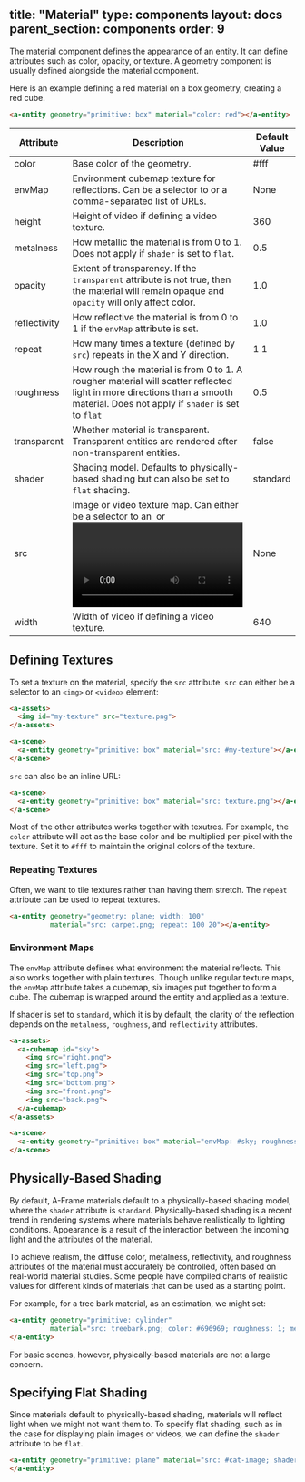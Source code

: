 title: "Material"
type: components
layout: docs
parent_section: components
order: 9
---

The material component defines the appearance of an entity. It can define
attributes such as color, opacity, or texture. A geometry component is usually
defined alongside the material component.

Here is an example defining a red material on a box geometry, creating a red
cube.

```html
<a-entity geometry="primitive: box" material="color: red"></a-entity>
```

| Attribute    | Description                                                                                                                                    | Default Value |
|--------------|------------------------------------------------------------------------------------------------------------------------------------------------|---------------|
| color        | Base color of the geometry.                                                                                                                    | #fff          |
| envMap       | Environment cubemap texture for reflections. Can be a selector to <a-cubemap> or a comma-separated list of URLs.                               | None          |
| height       | Height of video if defining a video texture.                                                                                                   | 360           |
| metalness    | How metallic the material is from 0 to 1. Does not apply if `shader` is set to `flat`.                                                         | 0.5           |
| opacity      | Extent of transparency. If the `transparent` attribute is not true, then the material will remain opaque and `opacity` will only affect color. | 1.0           |
| reflectivity | How reflective the material is from 0 to 1 if the `envMap` attribute is set.                                                                   | 1.0           |
| repeat       | How many times a texture (defined by `src`) repeats in the X and Y direction.                                                                  | 1 1           |
| roughness    | How rough the material is from 0 to 1. A rougher material will scatter reflected light in more directions than a smooth material. Does not apply if `shader` is set to `flat` | 0.5 |
| transparent  | Whether material is transparent. Transparent entities are rendered after non-transparent entities.                                             | false         |
| shader       | Shading model. Defaults to physically-based shading but can also be set to `flat` shading.                                                     | standard      |
| src          | Image or video texture map. Can either be a selector to an <img> or <video>, or an inline URL.                                                 | None          |
| width        | Width of video if defining a video texture.                                                                                                    | 640           |

## Defining Textures

To set a texture on the material, specify the `src` attribute. `src` can either
be a selector to an `<img>` or `<video>` element:

```html
<a-assets>
  <img id="my-texture" src="texture.png">
</a-assets>

<a-scene>
  <a-entity geometry="primitive: box" material="src: #my-texture"></a-entity>
</a-scene>
```

`src` can also be an inline URL:

```html
<a-scene>
  <a-entity geometry="primitive: box" material="src: texture.png"></a-entity>
</a-scene>
```

Most of the other attributes works together with texutres. For example, the
`color` attribute will act as the base color and be multiplied per-pixel with
the texture. Set it to `#fff` to maintain the original colors of the texture.

### Repeating Textures

Often, we want to tile textures rather than having them stretch. The `repeat`
attribute can be used to repeat textures.

```html
<a-entity geometry="geometry: plane; width: 100"
          material="src: carpet.png; repeat: 100 20"></a-entity>
```

### Environment Maps

The `envMap` attribute defines what environment the material reflects. This
also works together with plain textures. Though unlike regular texture maps,
the `envMap` attribute takes a cubemap, six images put together to form a cube.
The cubemap is wrapped around the entity and applied as a texture.

If shader is set to `standard`, which it is by default, the clarity of the reflection
depends on the `metalness`, `roughness`, and `reflectivity` attributes.

```html
<a-assets>
  <a-cubemap id="sky">
    <img src="right.png">
    <img src="left.png">
    <img src="top.png">
    <img src="bottom.png">
    <img src="front.png">
    <img src="back.png">
  </a-cubemap>
</a-assets>

<a-scene>
  <a-entity geometry="primitive: box" material="envMap: #sky; roughness: 0"></a-entity>
</a-scene>
```

## Physically-Based Shading

By default, A-Frame materials default to a physically-based shading model,
where the `shader` attribute is `standard`. Physically-based shading is a
recent trend in rendering systems where materials behave realistically to
lighting conditions. Appearance is a result of the interaction between the
incoming light and the attributes of the material.

To achieve realism, the diffuse color, metalness, reflectivity, and roughness
attributes of the material must accurately be controlled, often based on
real-world material studies. Some people have compiled charts of realistic
values for different kinds of materials that can be used as a starting point.

For example, for a tree bark material, as an estimation, we might set:

```html
<a-entity geometry="primitive: cylinder"
          material="src: treebark.png; color: #696969; roughness: 1; metalness: 0">
</a-entity>
```

For basic scenes, however, physically-based materials are not a large concern.

## Specifying Flat Shading

Since materials default to physically-based shading, materials will reflect
light when we might not want them to. To specify flat shading, such as in the
case for displaying plain images or videos, we can define the `shader` attribute
to be `flat`.

```html
<a-entity geometry="primitive: plane" material="src: #cat-image; shader: flat">
</a-entity>
```
